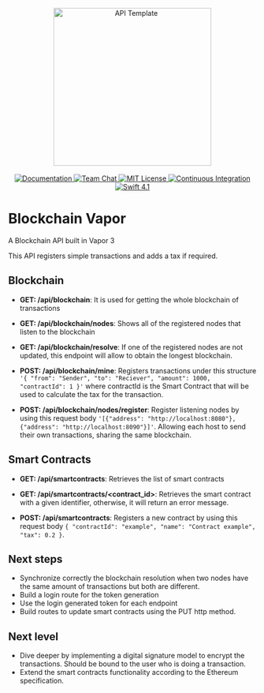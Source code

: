 <p align="center">
    <img src="https://user-images.githubusercontent.com/1342803/36623515-7293b4ec-18d3-11e8-85ab-4e2f8fb38fbd.png" width="320" alt="API Template">
    <br>
    <br>
    <a href="http://docs.vapor.codes/3.0/">
        <img src="http://img.shields.io/badge/read_the-docs-2196f3.svg" alt="Documentation">
    </a>
    <a href="https://discord.gg/vapor">
        <img src="https://img.shields.io/discord/431917998102675485.svg" alt="Team Chat">
    </a>
    <a href="LICENSE">
        <img src="http://img.shields.io/badge/license-MIT-brightgreen.svg" alt="MIT License">
    </a>
    <a href="https://circleci.com/gh/vapor/api-template">
        <img src="https://circleci.com/gh/vapor/api-template.svg?style=shield" alt="Continuous Integration">
    </a>
    <a href="https://swift.org">
        <img src="http://img.shields.io/badge/swift-4.1-brightgreen.svg" alt="Swift 4.1">
    </a>
</p>

# Blockchain Vapor
A Blockchain API built in Vapor 3

This API registers simple transactions and adds a tax if required.

## Blockchain

- **GET: /api/blockchain**: It is used for getting the whole blockchain of transactions

- **GET: /api/blockchain/nodes**: Shows all of the registered nodes that listen to the blockchain

- **GET: /api/blockchain/resolve**: If one of the registered nodes are not updated, this endpoint will allow to obtain the longest blockchain.

- **POST: /api/blockchain/mine**: Registers transactions under this structure `'{ "from": "Sender", "to": "Reciever", "amount": 1000, "contractId": 1 }'` where contractId is the Smart Contract that will be used to calculate the tax for the transaction.

- **POST: /api/blockchain/nodes/register**: Register listening nodes by using this request body `'[{"address": "http://localhost:8080"},{"address": "http://localhost:8090"}]'`. Allowing each host to send their own transactions, sharing the same blockchain.

## Smart Contracts

- **GET: /api/smartcontracts**: Retrieves the list of smart contracts

- **GET: /api/smartcontracts/<contract_id>**: Retrieves the smart contract with a given identifier, otherwise, it will return an error message.

- **POST: /api/smartcontracts**: Registers a new contract by using this request body `{ "contractId": "example", "name": "Contract example", "tax": 0.2 }`.


## Next steps

- Synchronize correctly the blockchain resolution when two nodes have the same amount of transactions but both are different.
- Build a login route for the token generation
- Use the login generated token for each endpoint
- Build routes to update smart contracts using the PUT http method.

## Next level

- Dive deeper by implementing a digital signature model to encrypt the transactions. Should be bound to the user who is doing a transaction.
- Extend the smart contracts functionality according to the Ethereum specification.
